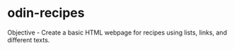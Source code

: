 # odin-recipes
Objective - Create a basic HTML webpage for recipes using lists, links, and different texts.
